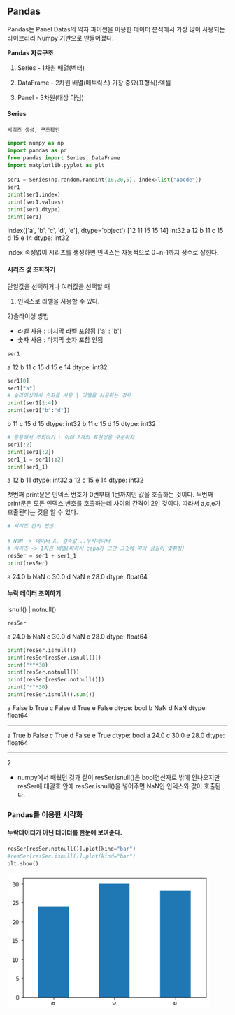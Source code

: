## Pandas
Pandas는 Panel Datas의 약자
파이썬을 이용한 데이터 분석에서 가장 많이 사용되는 라이브러리
Numpy 기반으로 만들어졌다.
    
**Pandas 자료구조**
1. Series - 1차원 배열(벡터)
    
2. DataFrame - 2차원 배열(매트릭스) 가장 중요(표형식):엑셀
    
3. Panel - 3차원(대상 아님)

#### Series
    시리즈 생성, 구조확인

``` python
import numpy as np
import pandas as pd
from pandas import Series, DataFrame
import matplotlib.pyplot as plt

ser1 = Series(np.random.randint(10,20,5), index=list("abcde"))
ser1
print(ser1.index)
print(ser1.values)
print(ser1.dtype)
print(ser1)
```

Index(['a', 'b', 'c', 'd', 'e'], dtype='object')
[12 11 15 15 14]
int32
a    12
b    11
c    15
d    15
e    14
dtype: int32

index 속성없이 시리즈를 생성하면
인덱스는 자동적으로 0~n-1까지 정수로 잡힌다.

#### 시리즈 값 조회하기
단일값을 선택하거나 여러값을 선택할 때
1) 인덱스로 라벨을 사용할 수 있다.
    
2)슬라이싱 방법
- 라벨 사용 : 마지막 라벨 포함됨 ['a' : 'b']
- 숫자 사용 : 마지막 숫자 포함 안됨

``` python
ser1
```

a    12
b    11
c    15
d    15
e    14
dtype: int32

``` python
ser1[0]
ser1["a"]
# 슿라이싱에서 숫자를 사용 | 라벨을 사용하는 경우
print(ser1[1:4])
print(ser1["b":"d"])
```

b    11
c    15
d    15
dtype: int32
b    11
c    15
d    15
dtype: int32

``` python
# 응용해서 조회하기 : 아래 2개의 표현법을 구분하자
ser1[:2]
print(ser1[:2])
ser1_1 = ser1[::2]
print(ser1_1)
```

a    12
b    11
dtype: int32
a    12
c    15
e    14
dtype: int32

첫번째 print문은 인덱스 번호가 0번부터 1번까지인 값을 호출하는 것이다.
두번째 print문은 모든 인덱스 번호를 호출하는데 사이의 간격이 2인 것이다. 따라서 a,c,e가 호출된다는 것을 알 수 있다.

``` python
# 시리즈 간의 연산

# NaN -> 데이터 X, 결측값...누락데이터
# 시리즈 -> 1차원 배열(따라서 capa가 크면 그것에 따라 성질이 맞춰짐)
resSer = ser1 + ser1_1
print(resSer)
```

a    24.0
b     NaN
c    30.0
d     NaN
e    28.0
dtype: float64

#### 누락 데이터 조회하기
isnull() | notnull()

``` python
resSer
```

a    24.0
b     NaN
c    30.0
d     NaN
e    28.0
dtype: float64

``` python
print(resSer.isnull())
print(resSer[resSer.isnull()])
print("*"*30)
print(resSer.notnull())
print(resSer[resSer.notnull()])
print("*"*30)
print(resSer.isnull().sum())
```

a    False
b     True
c    False
d     True
e    False
dtype: bool
b   NaN
d   NaN
dtype: float64
******************************
a     True
b    False
c     True
d    False
e     True
dtype: bool
a    24.0
c    30.0
e    28.0
dtype: float64
******************************
2

* numpy에서 배웠던 것과 같이 resSer.isnull()은 bool연산자로 밖에 안나오지만 resSer에 대괄호 안에 resSer.isnull()을 넣어주면 NaN인 인덱스와 값이 호출된다.

### Pandas를 이용한 시각화
#### 누락데이터가 아닌 데이터를 한눈에 보여준다.

``` python
resSer[resSer.notnull()].plot(kind="bar")
#resSer[resSer.isnull()].plot(kind="bar")
plt.show()
```

![판다스시각화](./img/판다스시각화.png)